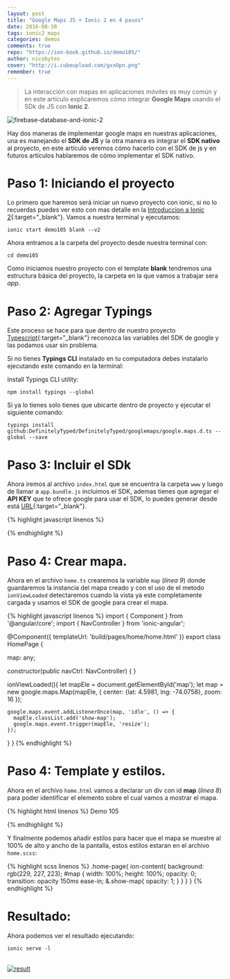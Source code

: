 ```yaml
---
layout: post
title: "Google Maps JS + Ionic 2 en 4 pasos"
date: 2016-08-30
tags: ionic2 maps
categories: demos
comments: true
repo: "https://ion-book.github.io/demo105/"
author: nicobytes
cover: "http://i.cubeupload.com/gxxOpn.png"
remember: true
---
```


> La interacción con mapas en aplicaciones móviles es muy común y en este artículo explicaremos cómo integrar **Google Maps** usando el SDk de JS con **Ionic 2**.

<img class="img-responsive" src="http://i.cubeupload.com/gxxOpn.png" alt="firebase-database-and-ionic-2">

Hay dos maneras de implementar google maps en nuestras aplicaciones, una es manejando el **SDK de JS** y la otra manera es integrar el **SDK nativo** al proyecto, en este artículo veremos cómo hacerlo con el SDK de js y en futuros artículos hablaremos de cómo implementar el SDK nativo.

# Paso 1: Iniciando el proyecto

Lo primero que haremos será iniciar un nuevo proyecto con ionic, si no lo recuerdas puedes ver esto con mas detalle en la [Introduccion a Ionic 2](http://www.ion-book.com/ionic2/ionic2){:target="_blank"}.
Vamos a nuestra terminal y ejecutamos:

```
ionic start demo105 blank --v2
```

Ahora entramos a la carpeta del proyecto desde nuestra terminal con:

```
cd demo105
```

Como iniciamos nuestro proyecto con el template **blank** tendremos una estructura básica del proyecto, la carpeta en la que vamos a trabajar sera *app*.

# Paso 2: Agregar Typings

Este proceso se hace para que dentro de nuestro proyecto [Typescript](http://www.ion-book.com/ionic2/typescript){:target="_blank"} reconozca las variables del SDK de google y las podamos usar sin problema.


Si no tienes **Typings CLI** instalado en tu computadora debes instalarlo ejecutando este comando en la terminal:

Install Typings CLI utility:

```
npm install typings --global
```

Si ya lo tienes solo tienes que ubicarte dentro de proyecto y ejecutar el siguiente comando:

```
typings install github:DefinitelyTyped/DefinitelyTyped/googlemaps/google.maps.d.ts --global --save
```

# Paso 3: Incluir el SDk

Ahora iremos al archivo `index.html` que se encuentra la carpeta `www` y luego de llamar a `app.bundle.js` incluimos el SDK, ademas tienes que agregar el **API KEY** que te ofrece google para usar el SDK, lo puedes generar desde está [URL](https://developers.google.com/maps/documentation/javascript/get-api-key?hl=es){:target="_blank"}.

{% highlight javascript linenos %}
<!--cordova.js required for cordova apps -->
<script src="cordova.js"></script>
<!--Polyfill needed for platforms without Promise and Collection support -->
<script src="build/js/es6-shim.min.js"></script>
<!--Zone.js and Reflect-metadata  -->
<script src="build/js/Reflect.js"></script>
<script src="build/js/zone.js"></script>
<!--The bundle which is built from the app's source code -->
<script src="build/js/app.bundle.js"></script>

<script src="https://maps.googleapis.com/maps/api/js?key=YOUR_API_KEY"></script>
{% endhighlight %}

# Paso 4: Crear mapa.

Ahora en el archivo `home.ts` crearemos la variable `map` (*línea 9*) donde guardaremos la instancia del mapa creado y con el uso de el metodo `ionViewLoaded` detectaremos cuando la vista ya este completamente cargada y usamos el SDK de google para crear el mapa.

{% highlight javascript linenos %}
import { Component } from '@angular/core';
import { NavController } from 'ionic-angular';

@Component({
  templateUrl: 'build/pages/home/home.html'
})
export class HomePage {

  map: any;

  constructor(public navCtrl: NavController) {
  }

  ionViewLoaded(){
    let mapEle = document.getElementById('map');
    let map = new google.maps.Map(mapEle, {
      center: {lat: 4.5981, lng: -74.0758},
      zoom: 16
    });

    google.maps.event.addListenerOnce(map, 'idle', () => {
      mapEle.classList.add('show-map');
      google.maps.event.trigger(mapEle, 'resize');
    });
  }
}
{% endhighlight %}

# Paso 4: Template y estilos.


Ahora en el archivo `home.html` vamos a declarar un div con id **map** (*línea 8*) para poder identificar el elemento sobre el cual vamos a mostrar el mapa.

{% highlight html linenos %}
<ion-header>
  <ion-navbar>
    <ion-title>Demo 105</ion-title>
  </ion-navbar>
</ion-header>

<ion-content>
  <div id="map"></div>
</ion-content>
{% endhighlight %}

Y finalmente podemos añadir estilos para hacer que el mapa se muestre al 100% de alto y ancho de la pantalla, estos estilos estaran en el archivo `home.scss`:

{% highlight scss linenos %}
.home-page{
  ion-content{
    background: rgb(229, 227, 223);
    #map {
      width: 100%;
      height: 100%;
      opacity: 0;
      transition: opacity 150ms ease-in;
      &.show-map{
        opacity: 1;
      }
    }
  }
}
{% endhighlight %}

# Resultado:

Ahora podemos ver el resultado ejecutando:

```
ionic serve -l
```

<br/>
<a target="_blank" href="{{ page.repo }}">
  <img class="img-responsive" src="http://i.cubeupload.com/43XZ5H.png" alt="result">
</a>
